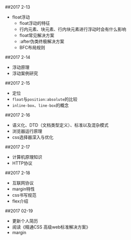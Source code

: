 ##2017 2-13
* float浮动
    * float浮动的特征
    * 行内元素、块元素、行内块元素进行浮动时会有什么影响
    * float常见解决方案
    * :after伪类终极解决方案
    * BFC布局规则
    
##2017 2-14
* 浮动原理
* 浮动案例研究

##2017 2-15
* 定位
* `float`与`position:absolute`的比较
* `inline-box`、`line-box`的概念

##2017 2-16
* 语义化、DTD（文档类型定义）、标准以及混杂模式
* 浏览器运行原理
* css选择器深入与优化

##2017 2-17
* 计算机原理知识
* HTTP协议

##2017 2-18
* 互联网协议
* margin特性
* css书写规范
* flex介绍

##2017 02-19
* 更新个人简历
* 阅读《精通CSS 高级web标准解决方案》
* margin